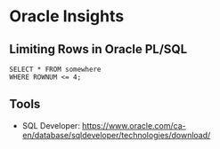 Oracle Insights
===============

Limiting Rows in Oracle PL/SQL
------------------------------

```
SELECT * FROM somewhere
WHERE ROWNUM <= 4;
```


Tools
-----

* SQL Developer: https://www.oracle.com/ca-en/database/sqldeveloper/technologies/download/
